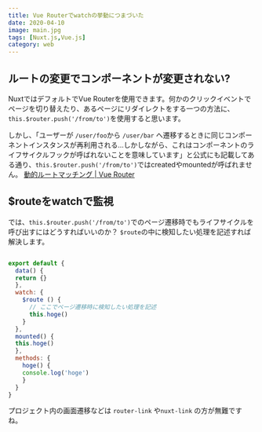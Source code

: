 ```yaml
---
title: Vue Routerでwatchの挙動につまづいた
date: 2020-04-10
image: main.jpg
tags: [Nuxt.js,Vue.js]
category: web
---
```


## ルートの変更でコンポーネントが変更されない?

NuxtではデフォルトでVue Routerを使用できます。何かのクリックイベントでページを切り替えたり、あるページにリダイレクトをする一つの方法に、`this.$router.push('/from/to')`を使用すると思います。

しかし、「ユーザーが `/user/foo`から `/user/bar` へ遷移するときに同じコンポーネントインスタンスが再利用される...しかしながら、これはコンポーネントのライフサイクルフックが呼ばれないことを意味しています」と公式にも記載してある通り、`this.$router.push('/from/to')`ではcreatedやmountedが呼ばれません。
[動的ルートマッチング \| Vue Router](https://router.vuejs.org/ja/guide/essentials/dynamic-matching.html#%E3%83%91%E3%83%A9%E3%83%A1%E3%83%BC%E3%82%BF%E3%83%BC%E5%A4%89%E6%9B%B4%E3%81%AE%E6%A4%9C%E7%9F%A5)

## $routeをwatchで監視

では、`this.$router.push('/from/to')`でのページ遷移時でもライフサイクルを呼び出すにはどうすればいいのか？
`$route`の中に検知したい処理を記述すれば解決します。

```js

export default {
  data() {
  return {}
  },
  watch: {
    $route () {
      // ここでページ遷移時に検知したい処理を記述
      this.hoge()
    }
  },
  mounted() {
  this.hoge()
  },
  methods: {
    hoge() {
    console.log('hoge')
    }
  }
}
```
プロジェクト内の画面遷移などは `router-link` や`nuxt-link` の方が無難ですね。
